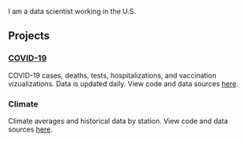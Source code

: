 I am a data scientist working in the U.S.

## Projects

### [COVID-19](https://rwright-covid.herokuapp.com/)

COVID-19 cases, deaths, tests, hospitalizations, and vaccination vizualizations. Data is updated daily. View code and data sources [here](https://github.com/rwright88/covid).

### Climate

Climate averages and historical data by station. View code and data sources [here](https://github.com/rwright88/climate).
